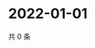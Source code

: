 # 2022-01-01

共 0 条

<!-- BEGIN WEIBO -->
<!-- 最后更新时间 Sat Jan 01 2022 20:14:08 GMT+0800 (China Standard Time) -->

<!-- END WEIBO -->

